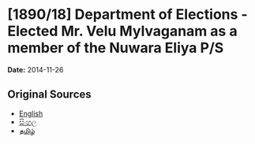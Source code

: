 # [1890/18] Department of Elections - Elected Mr. Velu Mylvaganam as a member of the Nuwara Eliya P/S

**Date:** 2014-11-26

## Original Sources

- [English](https://documents.gov.lk/view/extra-gazettes/2014/11/1890-18_E.pdf)
- [සිංහල](https://documents.gov.lk/view/extra-gazettes/2014/11/1890-18_S.pdf)
- [தமிழ்](https://documents.gov.lk/view/extra-gazettes/2014/11/1890-18_T.pdf)
